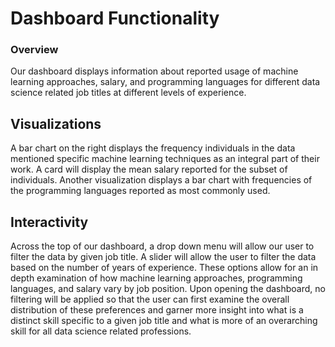 # Dashboard Functionality

### Overview
Our dashboard displays information about reported usage of machine learning approaches, salary, and programming languages for different data science related job titles at different levels of experience.

## Visualizations 
A bar chart on the right displays the frequency individuals in the data mentioned specific machine learning techniques as an integral part of their work. A card will display the mean salary reported for the subset of individuals. Another visualization displays a bar chart with frequencies of the programming languages reported as most commonly used. 

## Interactivity
Across the top of our dashboard, a drop down menu will allow our user to filter the data by given job title. A slider will allow the user to filter the data based on the number of years of experience. These options allow for an in depth examination of how machine learning approaches, programming languages, and salary vary by job position. Upon opening the dashboard, no filtering will be applied so that the user can first examine the overall distribution of these preferences and garner more insight into what is a distinct skill specific to a given job title and what is more of an overarching skill for all data science related professions.
